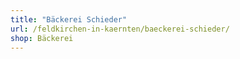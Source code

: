 ```yaml
---
title: "Bäckerei Schieder"
url: /feldkirchen-in-kaernten/baeckerei-schieder/
shop: Bäckerei
---
```

